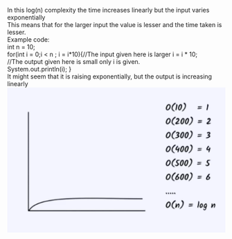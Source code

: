 In this log(n) complexity the time increases linearly but the input varies exponentially
<br>
This means that for the larger input the value is lesser and the time taken is lesser.
<br>
Example code:
<br>
int n = 10;
<br>
for(int i = 0;i < n ; i = i*10){//The input given here is larger i = i * 10;
<br>
//The output given here is small only i is given.
<br>
    System.out.println(i);
}
<br>
It might seem that it is raising exponentially, but the output is increasing linearly
<br>
![alt text](image-2.png)